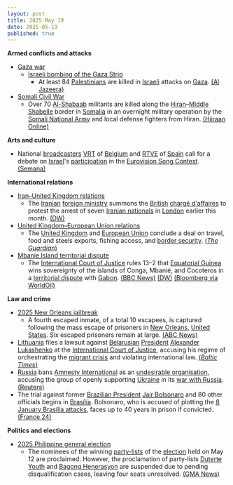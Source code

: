 ```yaml
---
layout: post
title: 2025 May 19
date: 2025-05-19
published: true
---
```



**Armed conflicts and attacks**

* [Gaza war](https://en.wikipedia.org/wiki/Gaza_war "Gaza war")
  + [Israeli bombing of the Gaza Strip](https://en.wikipedia.org/wiki/Israeli_bombing_of_the_Gaza_Strip "Israeli bombing of the Gaza Strip")
    - At least 84 [Palestinians](https://en.wikipedia.org/wiki/Palestinians "Palestinians") are killed in [Israeli](https://en.wikipedia.org/wiki/Israel "Israel") attacks on [Gaza](https://en.wikipedia.org/wiki/Gaza_Strip "Gaza Strip"). [(Al Jazeera)](https://www.aljazeera.com/news/liveblog/2025/5/19/live-israel-kills-144-palestinians-targets-north-gaza-hospital?update=3720832)
* [Somali Civil War](https://en.wikipedia.org/wiki/Somali_Civil_War_%282009%E2%80%93present%29 "Somali Civil War (2009–present)")
  + Over 70 [Al-Shabaab](https://en.wikipedia.org/wiki/Al-Shabaab_%28militant_group%29 "Al-Shabaab (militant group)") militants are killed along the [Hiran](https://en.wikipedia.org/wiki/Hiran%2C_Somalia "Hiran, Somalia")–[Middle Shabelle](https://en.wikipedia.org/wiki/Middle_Shabelle "Middle Shabelle") border in [Somalia](https://en.wikipedia.org/wiki/Somalia "Somalia") in an overnight military operation by the [Somali National Army](https://en.wikipedia.org/wiki/Somali_National_Army "Somali National Army") and local defense fighters from Hiran. [(Hiiraan Online)](https://www.hiiraan.com/news4/2025/May/201565/somali_army_kills_over_70_al_shabaab_militants_in_major_counter_offensive.aspx)

**Arts and culture**

* National [broadcasters](https://en.wikipedia.org/wiki/Broadcasting "Broadcasting") [VRT](https://en.wikipedia.org/wiki/VRT_%28broadcaster%29 "VRT (broadcaster)") of [Belgium](https://en.wikipedia.org/wiki/Belgium "Belgium") and [RTVE](https://en.wikipedia.org/wiki/RTVE "RTVE") of [Spain](https://en.wikipedia.org/wiki/Spain "Spain") call for a debate on [Israel](https://en.wikipedia.org/wiki/Israel "Israel")'s [participation](https://en.wikipedia.org/wiki/Israel_in_the_Eurovision_Song_Contest "Israel in the Eurovision Song Contest") in the [Eurovision Song Contest](https://en.wikipedia.org/wiki/Eurovision_Song_Contest "Eurovision Song Contest"). [(Semana)](https://www.semana.es/television/cadena-belga-vtr-se-une-a-rtve-y-hace-exigencia-a-organizacion-eurovision-uer_2798703)

**International relations**

* [Iran–United Kingdom relations](https://en.wikipedia.org/wiki/Iran%E2%80%93United_Kingdom_relations "Iran–United Kingdom relations")
  + The [Iranian](https://en.wikipedia.org/wiki/Iran "Iran") [foreign ministry](https://en.wikipedia.org/wiki/Ministry_of_Foreign_Affairs_%28Iran%29 "Ministry of Foreign Affairs (Iran)") summons the [British](https://en.wikipedia.org/wiki/Embassy_of_the_United_Kingdom%2C_Tehran "Embassy of the United Kingdom, Tehran") [chargé d'affaires](https://en.wikipedia.org/wiki/Charg%C3%A9_d%27affaires "Chargé d'affaires") to protest the arrest of seven [Iranian nationals](https://en.wikipedia.org/wiki/Iranian_nationality_law "Iranian nationality law") in [London](https://en.wikipedia.org/wiki/London "London") earlier this month. [(DW)](https://www.dw.com/en/iran-summons-british-diplomat-over-arrest-of-nationals/a-72587364)
* [United Kingdom–European Union relations](https://en.wikipedia.org/wiki/United_Kingdom%E2%80%93European_Union_relations "United Kingdom–European Union relations")
  + The [United Kingdom](https://en.wikipedia.org/wiki/United_Kingdom "United Kingdom") and [European Union](https://en.wikipedia.org/wiki/European_Union "European Union") conclude a deal on travel, food and steels exports, fishing access, and [border security](https://en.wikipedia.org/wiki/Border_control "Border control"). [(*The Guardian*)](https://www.theguardian.com/politics/2025/may/19/fishing-erasmus-uk-eu-deal-keir-starmer)
* [Mbanie Island territorial dispute](https://en.wikipedia.org/wiki/Mbanie_Island#Territorial_dispute "Mbanie Island")
  + The [International Court of Justice](https://en.wikipedia.org/wiki/International_Court_of_Justice "International Court of Justice") rules 13–2 that [Equatorial Guinea](https://en.wikipedia.org/wiki/Equatorial_Guinea "Equatorial Guinea") wins sovereignty of the islands of Conga, Mbanié, and Cocoteros in a [territorial dispute](https://en.wikipedia.org/wiki/Territorial_dispute "Territorial dispute") with [Gabon](https://en.wikipedia.org/wiki/Gabon "Gabon"). [(BBC News)](https://www.bbc.com/news/articles/ckgq204n1vxo) [(DW)](https://www.dw.com/en/icj-backs-equatorial-guinea-in-gabon-islands-dispute/a-72600756) [(Bloomberg via WorldOil)](https://worldoil.com/news/2025/5/19/equatorial-guinea-wins-rights-to-islands-following-long-dispute-with-gabon/)

**Law and crime**

* [2025 New Orleans jailbreak](https://en.wikipedia.org/wiki/2025_New_Orleans_jailbreak "2025 New Orleans jailbreak")
  + A fourth escaped inmate, of a total 10 escapees, is captured following the mass escape of prisoners in [New Orleans](https://en.wikipedia.org/wiki/New_Orleans "New Orleans"), [United States](https://en.wikipedia.org/wiki/United_States "United States"). Six escaped prisoners remain at large. [(ABC News)](https://abcnews.go.com/amp/US/11-men-escape-new-orleans-jail-considered-armed/story?id=121879077)
* [Lithuania](https://en.wikipedia.org/wiki/Lithuania "Lithuania") files a lawsuit against [Belarusian](https://en.wikipedia.org/wiki/Belarus "Belarus") [President](https://en.wikipedia.org/wiki/President_of_Belarus "President of Belarus") [Alexander Lukashenko](https://en.wikipedia.org/wiki/Alexander_Lukashenko "Alexander Lukashenko") at the [International Court of Justice](https://en.wikipedia.org/wiki/International_Court_of_Justice "International Court of Justice"), accusing his regime of orchestrating the [migrant crisis](https://en.wikipedia.org/wiki/Belarus%E2%80%93European_Union_border_crisis "Belarus–European Union border crisis") and violating international law. [(*Baltic Times*)](https://www.baltictimes.com/lithuania_takes_belarus_to_hague_court_over_migrant_crisis_triggered_by_lukashenko_regime/)
* [Russia](https://en.wikipedia.org/wiki/Russia "Russia") bans [Amnesty International](https://en.wikipedia.org/wiki/Amnesty_International "Amnesty International") as an [undesirable organisation](https://en.wikipedia.org/wiki/Russian_undesirable_organizations_law "Russian undesirable organizations law"), accusing the group of openly supporting [Ukraine](https://en.wikipedia.org/wiki/Ukraine "Ukraine") in its [war with Russia](https://en.wikipedia.org/wiki/Russo-Ukrainian_War "Russo-Ukrainian War"). [(Reuters)](https://www.reuters.com/world/russia-bans-amnesty-international-undesirable-organisation-ifax-says-2025-05-19/)
* The trial against former [Brazilian President](https://en.wikipedia.org/wiki/Brazilian_President "Brazilian President") [Jair Bolsonaro](https://en.wikipedia.org/wiki/Jair_Bolsonaro "Jair Bolsonaro") and 80 other officials begins in [Brasília](https://en.wikipedia.org/wiki/Bras%C3%ADlia "Brasília"). Bolsonaro, who is accused of plotting the [8 January Brasília attacks](https://en.wikipedia.org/wiki/8_January_Bras%C3%ADlia_attacks "8 January Brasília attacks"), faces up to 40 years in prison if convicted. [(France 24)](https://www.france24.com/en/live-news/20250519-bolsonaro-s-trial-on-coup-charges-to-begin-in-brazil)

**Politics and elections**

* [2025 Philippine general election](https://en.wikipedia.org/wiki/2025_Philippine_general_election "2025 Philippine general election")
  + The nominees of the winning [party-lists](https://en.wikipedia.org/wiki/Party-list_representation_in_the_House_of_Representatives_of_the_Philippines "Party-list representation in the House of Representatives of the Philippines") of the [election](https://en.wikipedia.org/wiki/2025_Philippine_House_of_Representatives_elections#Party-list_election_2 "2025 Philippine House of Representatives elections") held on May 12 are proclaimed. However, the proclamation of party-lists [Duterte Youth](https://en.wikipedia.org/wiki/Duterte_Youth "Duterte Youth") and [Bagong Henerasyon](https://en.wikipedia.org/wiki/Bagong_Henerasyon "Bagong Henerasyon") are suspended due to pending disqualification cases, leaving four seats unresolved. [(GMA News)](https://www.gmanetwork.com/news/topstories/nation/946634/52-party-list-groups-proclaimed-as-eleksyon-2025-winners/story/)

